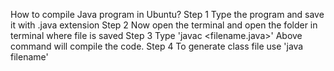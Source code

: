 How to compile Java program in Ubuntu?
Step 1 Type the program and save it with .java extension
Step 2 Now open the terminal and open the folder in terminal where file is saved
Step 3 Type 'javac <filename.java>'
Above command will compile the code.
Step 4 To generate class file use 'java filename'
